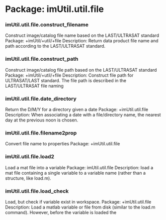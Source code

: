 # Package: imUtil.util.file


### imUtil.util.file.construct_filename

Construct image/catalog file name based on the LAST/ULTRASAT standard Package: +imUtil/+util/+file Description: Return data product file name and path according to the LAST/ULTRASAT standard.


### imUtil.util.file.construct_path

Construct image/catalog file path based on the LAST/ULTRASAT standard Package: +imUtil/+util/+file Description: Construct file path for ULTRASAT/LAST standard. The file path is described in the LAST/ULTRASAT file naming


### imUtil.util.file.date_directory

Return the D/M/Y for a directory given a date Package: +imUtil.util.file Description: When associating a date with a file/directory name, the nearest day at the previous noon is chosen.


### imUtil.util.file.filename2prop

Convert file name to properties Package: +imUtil.util.file


### imUtil.util.file.load2

Load a mat file into a variable Package: imUtil.util.file Description: load a mat file containing a single variable to a variable name (rather than a structure, like load.m).


### imUtil.util.file.load_check

Load, but check if variable exist in workspace. Package: +imUtil.util.file Description: Load a matlab variable or file from disk (similar to the load.m command). However, before the variable is loaded the


